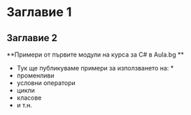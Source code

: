 ﻿# Заглавие 1
## Заглавие 2

**Примери от първите модули на курса за C# в Aula.bg **

* Тук ще публикуваме примери за използването на: *
* променливи
* условни оператори
* цикли
* класове
* и т.н.


